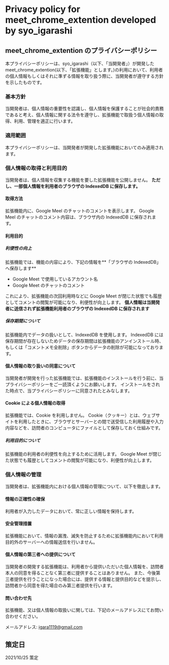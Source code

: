 # Privacy policy for meet_chrome_extention developed by syo_igarashi

## meet_chrome_extention のプライバシーポリシー

本プライバシーポリシーは、syo_igarashi（以下、「当開発者」）が開発した meet_chrome_extention(以下、「拡張機能」とします。)の利用において、利用者の個人情報もしくはそれに準ずる情報を取り扱う際に、当開発者が遵守する方針を示したものです。

### 基本方針

当開発者は、個人情報の重要性を認識し、個人情報を保護することが社会的責務であると考え、個人情報に関する法令を遵守し、拡張機能で取扱う個人情報の取得、利用、管理を適正に行います。

### 適用範囲

本プライバシーポリシーは、当開発者が開発した拡張機能においてのみ適用されます。

### 個人情報の取得と利用目的

当開発者は、個人情報を収集する機能を要した拡張機能を公開しません。
**ただし、一部個人情報を利用者のブラウザの IndexedDB に保存します。**

#### 取得方法

拡張機能内に、Google Meel のチャットのコメントを表示します。
Google Meel のチャットのコメント内容は、ブラウザ内の IndexedDB に保存されます。

#### 利用目的

##### 利便性の向上

拡張機能では、機能の内容により、下記の情報を**「ブラウザの IndexedDB」へ保存します**

- Google Meet で使用しているアカウント名
- Google Meet のチャットのコメント

これにより、拡張機能の次回利用時などに Google Meet が閉じた状態でも履歴としてコメントの閲覧が可能になり、利便性が向上します。
**個人情報は当開発者に送信されず拡張機能利用者のブラウザの IndexedDB に保存されます**

##### 保存期間について

拡張機能内でデータの扱いとして、IndexedDB を使用します。
IndexedDB には保存期間が存在しないためデータの保存期間は拡張機能のアンインストール時、もしくは「コメントメモ全削除」ボタンからデータの削除が可能になっております。

#### 個人情報の取り扱いの同意について

当開発者が開発を行った拡張機能では、拡張機能のインストールを行う前に、当プライバシーポリシーをご一読頂くようにお願いします。
インストールをされた時点で、当プライバシーポリシーに同意されたとみなします。

#### Cookie による個人情報の取得

拡張機能では、Cookie を利用しません。
Cookie（クッキー）とは、ウェブサイトを利用したときに、ブラウザとサーバーとの間で送受信した利用履歴や入力内容などを、訪問者のコンピュータにファイルとして保存しておく仕組みです。

##### 利用目的について

拡張機能の利用者の利便性を向上するために活用します。
Google Meet が閉じた状態でも履歴としてコメントの閲覧が可能になり、利便性が向上します。

### 個人情報の管理

当開発者は、拡張機能内における個人情報の管理について、以下を徹底します。

#### 情報の正確性の確保

利用者が入力したデータにおいて、常に正しい情報を保持します。

#### 安全管理措置

拡張機能において、情報の漏洩、滅失を防止するために拡張機能内において利用目的外のサーバーへの情報送信を行いません。

#### 個人情報の第三者への提供について

当開発者の開発する拡張機能は、利用者から提供いただいた個人情報を、訪問者本人の同意を得ることなく第三者に提供することはありません。
また、今後第三者提供を行うことになった場合には、提供する情報と提供目的などを提示し、訪問者から同意を得た場合のみ第三者提供を行います。

#### 問い合わせ先

拡張機能、又は個人情報の取扱いに関しては、下記のメールアドレスにてお問い合わせください。

メールアドレス: igara1119@gmail.com

## 策定日

2021/10/25 策定
